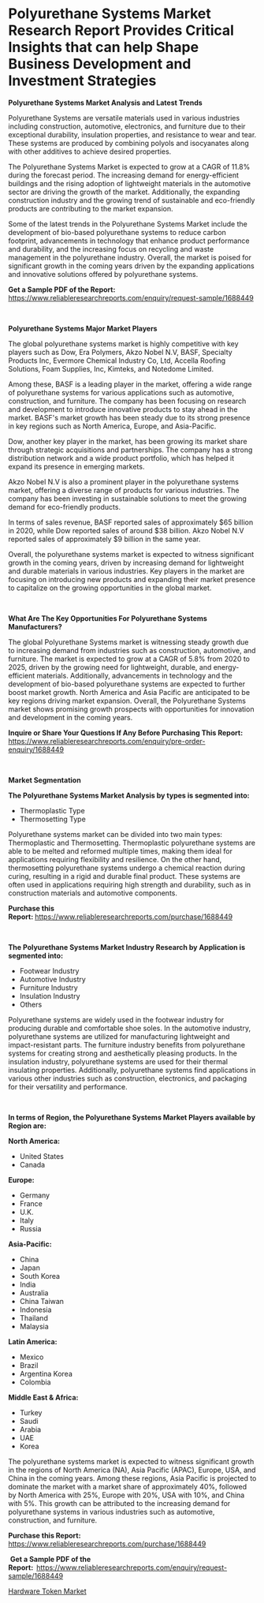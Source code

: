 <p><h1>Polyurethane Systems Market Research Report Provides Critical Insights that can help Shape Business Development and Investment Strategies</h1></p><p><strong>Polyurethane Systems Market Analysis and Latest Trends</strong></p>
<p><p>Polyurethane Systems are versatile materials used in various industries including construction, automotive, electronics, and furniture due to their exceptional durability, insulation properties, and resistance to wear and tear. These systems are produced by combining polyols and isocyanates along with other additives to achieve desired properties.</p><p>The Polyurethane Systems Market is expected to grow at a CAGR of 11.8% during the forecast period. The increasing demand for energy-efficient buildings and the rising adoption of lightweight materials in the automotive sector are driving the growth of the market. Additionally, the expanding construction industry and the growing trend of sustainable and eco-friendly products are contributing to the market expansion.</p><p>Some of the latest trends in the Polyurethane Systems Market include the development of bio-based polyurethane systems to reduce carbon footprint, advancements in technology that enhance product performance and durability, and the increasing focus on recycling and waste management in the polyurethane industry. Overall, the market is poised for significant growth in the coming years driven by the expanding applications and innovative solutions offered by polyurethane systems.</p></p>
<p><strong>Get a Sample PDF of the Report:&nbsp;</strong> <a href="https://www.reliableresearchreports.com/enquiry/request-sample/1688449">https://www.reliableresearchreports.com/enquiry/request-sample/1688449</a></p>
<p>&nbsp;</p>
<p><strong>Polyurethane Systems Major Market Players</strong></p>
<p><p>The global polyurethane systems market is highly competitive with key players such as Dow, Era Polymers, Akzo Nobel N.V, BASF, Specialty Products Inc, Evermore Chemical Industry Co, Ltd, Accella Roofing Solutions, Foam Supplies, Inc, Kimteks, and Notedome Limited. </p><p>Among these, BASF is a leading player in the market, offering a wide range of polyurethane systems for various applications such as automotive, construction, and furniture. The company has been focusing on research and development to introduce innovative products to stay ahead in the market. BASF's market growth has been steady due to its strong presence in key regions such as North America, Europe, and Asia-Pacific.</p><p>Dow, another key player in the market, has been growing its market share through strategic acquisitions and partnerships. The company has a strong distribution network and a wide product portfolio, which has helped it expand its presence in emerging markets.</p><p>Akzo Nobel N.V is also a prominent player in the polyurethane systems market, offering a diverse range of products for various industries. The company has been investing in sustainable solutions to meet the growing demand for eco-friendly products.</p><p>In terms of sales revenue, BASF reported sales of approximately $65 billion in 2020, while Dow reported sales of around $38 billion. Akzo Nobel N.V reported sales of approximately $9 billion in the same year.</p><p>Overall, the polyurethane systems market is expected to witness significant growth in the coming years, driven by increasing demand for lightweight and durable materials in various industries. Key players in the market are focusing on introducing new products and expanding their market presence to capitalize on the growing opportunities in the global market.</p></p>
<p>&nbsp;</p>
<p><strong>What Are The Key Opportunities For Polyurethane Systems Manufacturers?</strong></p>
<p><p>The global Polyurethane Systems market is witnessing steady growth due to increasing demand from industries such as construction, automotive, and furniture. The market is expected to grow at a CAGR of 5.8% from 2020 to 2025, driven by the growing need for lightweight, durable, and energy-efficient materials. Additionally, advancements in technology and the development of bio-based polyurethane systems are expected to further boost market growth. North America and Asia Pacific are anticipated to be key regions driving market expansion. Overall, the Polyurethane Systems market shows promising growth prospects with opportunities for innovation and development in the coming years.</p></p>
<p><strong>Inquire or Share Your Questions If Any Before Purchasing This Report:</strong> <a href="https://www.reliableresearchreports.com/enquiry/pre-order-enquiry/1688449">https://www.reliableresearchreports.com/enquiry/pre-order-enquiry/1688449</a></p>
<p>&nbsp;</p>
<p><strong>Market Segmentation</strong></p>
<p><strong>The Polyurethane Systems Market Analysis by types is segmented into:</strong></p>
<p><ul><li>Thermoplastic Type</li><li>Thermosetting Type</li></ul></p>
<p><p>Polyurethane systems market can be divided into two main types: Thermoplastic and Thermosetting. Thermoplastic polyurethane systems are able to be melted and reformed multiple times, making them ideal for applications requiring flexibility and resilience. On the other hand, thermosetting polyurethane systems undergo a chemical reaction during curing, resulting in a rigid and durable final product. These systems are often used in applications requiring high strength and durability, such as in construction materials and automotive components.</p></p>
<p><strong>Purchase this Report:&nbsp;</strong><a href="https://www.reliableresearchreports.com/purchase/1688449">https://www.reliableresearchreports.com/purchase/1688449</a></p>
<p>&nbsp;</p>
<p><strong>The Polyurethane Systems Market Industry Research by Application is segmented into:</strong></p>
<p><ul><li>Footwear Industry</li><li>Automotive Industry</li><li>Furniture Industry</li><li>Insulation Industry</li><li>Others</li></ul></p>
<p><p>Polyurethane systems are widely used in the footwear industry for producing durable and comfortable shoe soles. In the automotive industry, polyurethane systems are utilized for manufacturing lightweight and impact-resistant parts. The furniture industry benefits from polyurethane systems for creating strong and aesthetically pleasing products. In the insulation industry, polyurethane systems are used for their thermal insulating properties. Additionally, polyurethane systems find applications in various other industries such as construction, electronics, and packaging for their versatility and performance.</p></p>
<p>&nbsp;</p>
<p><strong>In terms of Region, the Polyurethane Systems Market Players available by Region are:</strong></p>
<p>
    <p> <strong> North America: </strong>
        <ul>
            <li>United States</li>
            <li>Canada</li>
        </ul>
        </p> 
    <p> <strong> Europe: </strong>
        <ul>
            <li>Germany</li>
            <li>France</li>
            <li>U.K.</li>
            <li>Italy</li>
            <li>Russia</li>
        </ul>
        </p> 
    <p> <strong> Asia-Pacific: </strong>
        <ul>
            <li>China</li>
            <li>Japan</li>
            <li>South Korea</li>
            <li>India</li>
            <li>Australia</li>
            <li>China Taiwan</li>
            <li>Indonesia</li>
            <li>Thailand</li>
            <li>Malaysia</li>
        </ul>
        </p> 
    <p> <strong> Latin America: </strong>
        <ul>
            <li>Mexico</li>
            <li>Brazil</li>
            <li>Argentina Korea</li>
            <li>Colombia</li>
        </ul>
        </p> 
    <p> <strong> Middle East & Africa: </strong>
        <ul>
            <li>Turkey</li>
            <li>Saudi</li>
            <li>Arabia</li>
            <li>UAE</li>
            <li>Korea</li>
        </ul>
    </p>
    </p>
<p><p>The polyurethane systems market is expected to witness significant growth in the regions of North America (NA), Asia Pacific (APAC), Europe, USA, and China in the coming years. Among these regions, Asia Pacific is projected to dominate the market with a market share of approximately 40%, followed by North America with 25%, Europe with 20%, USA with 10%, and China with 5%. This growth can be attributed to the increasing demand for polyurethane systems in various industries such as automotive, construction, and furniture.</p></p>
<p><strong>Purchase this Report: </strong><a href="https://www.reliableresearchreports.com/purchase/1688449">https://www.reliableresearchreports.com/purchase/1688449</a></p>
<p>&nbsp;<strong>Get a Sample PDF of the Report:&nbsp;&nbsp;</strong><a href="https://www.reliableresearchreports.com/enquiry/request-sample/1688449">https://www.reliableresearchreports.com/enquiry/request-sample/1688449</a></p>
<p><strong></strong></p>
<p><p><a href="https://circular-yam-9b9.notion.site/Hardware-Token-Market-Size-2024-2031-Global-Industrial-Analysis-Key-Geographical-Regions-Market--3a080e30e9194a38b157762683b98bc2">Hardware Token Market</a></p></p>